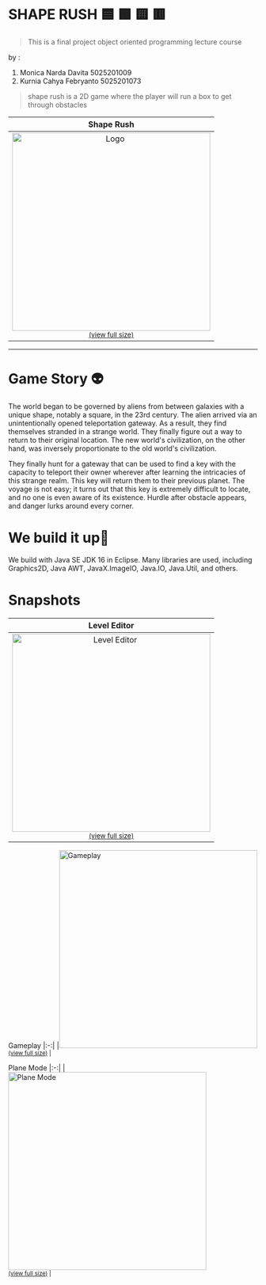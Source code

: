 # SHAPE RUSH 🟦 🟩 🟨 🟥

> This is a final project object oriented programming lecture course

by :

1. Monica Narda Davita 5025201009
2. Kurnia Cahya Febryanto 5025201073

> shape rush is a 2D game where the player will run a box to get through obstacles

|                                                                                                                                                                                                 Shape Rush                                                                                                                                                                                                  |
| :---------------------------------------------------------------------------------------------------------------------------------------------------------------------------------------------------------------------------------------------------------------------------------------------------------------------------------------------------------------------------------------------------------: |
| <a href="https://user-images.githubusercontent.com/70510279/145346326-f28cd028-19ef-4171-a8fd-b3bad44fecae.png"><img src="https://user-images.githubusercontent.com/70510279/145346326-f28cd028-19ef-4171-a8fd-b3bad44fecae.png" alt="Logo" width="400"></a><br /><sup><a href="https://user-images.githubusercontent.com/70510279/145346326-f28cd028-19ef-4171-a8fd-b3bad44fecae.png">(view full size)</a> |

<hr/>

# Game Story 👽

The world began to be governed by aliens from between galaxies with a unique shape, notably a square, in the 23rd century. The alien arrived via an unintentionally opened teleportation gateway. As a result, they find themselves stranded in a strange world. They finally figure out a way to return to their original location. The new world's civilization, on the other hand, was inversely proportionate to the old world's civilization.

They finally hunt for a gateway that can be used to find a key with the capacity to teleport their owner wherever after learning the intricacies of this strange realm. This key will return them to their previous planet. The voyage is not easy; it turns out that this key is extremely difficult to locate, and no one is even aware of its existence. Hurdle after obstacle appears, and danger lurks around every corner.

# We build it up🔧

We build with Java SE JDK 16 in Eclipse. Many libraries are used, including Graphics2D, Java AWT, JavaX.ImageIO, Java.IO, Java.Util, and others.

# Snapshots

|                                                                                                                                                                                                    Level Editor                                                                                                                                                                                                     |
| :-----------------------------------------------------------------------------------------------------------------------------------------------------------------------------------------------------------------------------------------------------------------------------------------------------------------------------------------------------------------------------------------------------------------: |
| <a href="https://user-images.githubusercontent.com/70510279/145348086-f369d178-33f5-450f-a654-6035a7403e00.png"><img src="https://user-images.githubusercontent.com/70510279/145348086-f369d178-33f5-450f-a654-6035a7403e00.png" alt="Level Editor" width="400"></a><br /><sup><a href="https://user-images.githubusercontent.com/70510279/145348086-f369d178-33f5-450f-a654-6035a7403e00.png">(view full size)</a> |

Gameplay
|:-:|
|<a href="https://user-images.githubusercontent.com/70510279/145348262-48ff2be5-620e-41e5-9a56-dcd5406e6d93.png"><img src="https://user-images.githubusercontent.com/70510279/145348262-48ff2be5-620e-41e5-9a56-dcd5406e6d93.png" alt="Gameplay" width="400"></a><br /><sup><a href="https://user-images.githubusercontent.com/70510279/145348262-48ff2be5-620e-41e5-9a56-dcd5406e6d93.png">(view full size)</a> |

Plane Mode
|:-:|
|<a href="https://user-images.githubusercontent.com/70510279/145348373-a88d80fe-0740-4953-b33e-a9cd00e6695f.png"><img src="https://user-images.githubusercontent.com/70510279/145348373-a88d80fe-0740-4953-b33e-a9cd00e6695f.png" alt="Plane Mode" width="400"></a><br /><sup><a href="https://user-images.githubusercontent.com/70510279/145348373-a88d80fe-0740-4953-b33e-a9cd00e6695f.png">(view full size)</a> |
